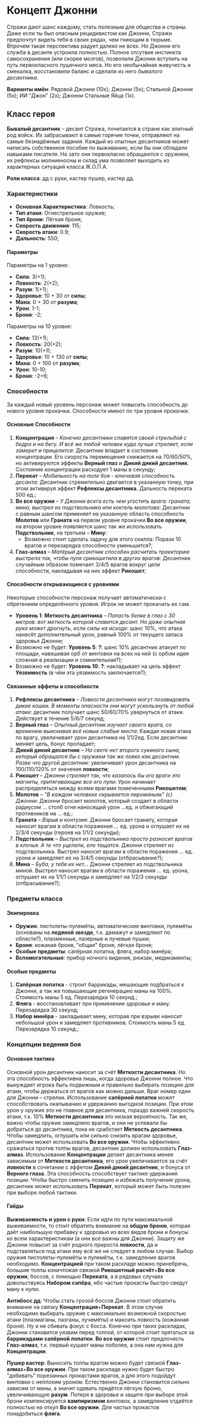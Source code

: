 # Концепт Джонни
Стражи дают шанс каждому, стать полезным для общества и страны. Даже если ты был опасным рецидивистом как Джонни, Стражи предпочтут видеть тебя в своих рядах, чем гниющим в тюрьме. Впрочем такая перспектива радует далеко не всех. Но Джонни его служба в десанте устроила полностью. Полное отсутвие инстинкта самосохранения (или скорее мозгов), позволили Джонии вступить на путь первокласного пушечного мяса. Но его необычайная живучесть и смекалка, восстановили баланс и сделали из него *бывалого десантника*.

**Варианты имён**: Рядовой Джонни (10x); Джонни (5x); Стальной Джонни (5x); ИИ "Джон" (2x); Джонни Стальные Яйца (1х).

## Класс героя
**Бывалый десантник** &ndash; десант Стража, почитается в стране как элитный род войск. Их забрасывают в самые горячие точки, отправляют на самые безнадёжные задания. Каждый из опытных десантников может написать собственное пособие по выживанию, если бы они обладали навыками писателя. Но зато они первокласно обращаются с оружием, их рефлексы молниеносны и склад ума позволяет выходить из характерных ситуаций класса Ж.О.П.А.

**Роли класса**: дд с руки, кастер пушер, кастер дд.

### Характеристики
   * **Основная Характеристика**: Ловкость;
   * **Тип атаки**: Огнестрельное оружие;
   * **Тип брони**: Лёгкая броня;
   * **Скорость движения**: 115;
   * **Скорость атаки**: 0.9;
   * **Дальность**: 550;

#### Параметры

Параметры на 1 уровне:

   * **Сила**: 3(+1);
   * **Ловкость**: 2(+2);
   * **Разум**: 1(+1);
   * **Здоровье**: 10 + 30 от **силы**;
   * **Мана**: 0 + 30 от **разума**;
   * **Урон**: 1-1;
   * **Броня**: -2;

Параметры на 10 уровне:

   * **Сила**: 13(+1);
   * **Ловкость**: 20(+2);
   * **Разум**: 10(+1);
   * **Здоровье**: 10 + 130 от **силы**;
   * **Мана**: 0 + 100 от **разума**;
   * **Урон**: 10-10;
   * **Броня**: -2+6;

### Способности
За каждый новый уровень персонаж может повысить способность до нового уровня прокачки. Способности имеют по три уровня прокачки.

#### Основные Способности
   1. **Концентрация** &ndash; *Конечно десантники славятся своей стрельбой с бедра и на бегу. И всё же любой человек куда лучше стреляет, если замерет и прицелится*: Десантник впадает в состояние концентрации. Его скорость перемещения снижается на 70/60/50%, но активируются эффекты **Верный глаз** и **Дикий дикий десантник**. Состояние концентрации расходует 1 маны в секунду;
   2. **Перекат** &ndash; *Мобильность на поле боя - ключевая способность десанта*: Десантник стремительно двигается в указанную точку, при этом активируя эффект **Рефлексы десантника**. Дальность переката 500 ед.;
   3. **Во все оружии** &ndash; *У Джонни всега есть чем угостить врага: граната, мина, выстрел из подствольника или коктель молотова*: Десантник с равным шансом применяет на указанную область способность **Молотов** или **Граната** на первом уровне прокачки **Во все оружии**, на втором уровне появляется шанс так же использовать **Подствольник**, на третьем &ndash; **Мину**:
      * Возможно стоит сделать задачу для этого скилла: Порази 10 врагов и перезарядка способности уменьшится?;
   4. **Глаз-алмаз** &ndash; *Матёрый десантник способен расчитать траекторию выстрела так, чтобы пуля срикошетила в других врагов*: Десантник случайным образом помечает 3/4/5 врагов вокруг цели способности, накладывая на них эффект **Рикошет**;

#### Способности открывающиеся с уровнями
Некоторые способности персонаж получает автоматически с обретением определённого уровня. Игрок не может прокачать их сам.

   * **Уровень 1**: **Меткость десантника** &ndash; *Попасть белке в глаз с 30 метров: вот меткость которой славится десант. Но даже опытная рука может дрогнуть, если силы на исходе*: шанс 10%, что атака нанесёт дополнительный урон, равный 100% от текущего запаса здоровья Джонни;
   * Возможно не будет: **Уровень 5**: **?**: шанс 10% десантник атакует по площади, навешивая орб от винтовки на всех на ней (с орбом идея сложная в реализации и сомнительная?);
   * Возможно не будет: **Уровень 10**: **?**: накладывает на цель эффект **Уязвимость** (в чём эта уязвимость заключается?);

#### Связанные эффеты и способности

   1. **Рефлексы десантника** &ndash; *Ловкости десантника могут позавидовать дикие кошки. В моменты опасности они могут ускользнуть от любой атаки*: десантник получает шанс 50/60/70% увернуться от атаки. Действует в течение 5/6/7 секунд;
   2. **Верный глаз** &ndash; *Опытный десантник изучает своего врага, со временем выискивая всё новые слабые места*: Каждая новая атака по врагу, увеличивает урон десантника на 1/1/2ед. Если десантник меняет цель, бонус пропадает;
   3. **Дикий дикий десантник** &ndash; *На свете нет второго сукиного сына, который обращался бы с оружием так же ловко как десантник. Разве что другой десантник*: увеличивает урон десантника на 100/110/120% от значения **ловкости**;
   4. **Рикошет** &ndash; *Джонни стреляет так, что казалось бы его враги это магниты, притягивающие все его пули*: Урон начинает распределяться между всеми врагами помеченными **Рикошетом**;
   5. **Молотов** &ndash; *"В каждом человеке скрывается пироманьяк" (с) Джонни*: Джонни бросает молотов, который создает в области радиусом ... столб огня наносящий урон ...ед. и обжигающий противников на ... ед.;
   6. **Граната** &ndash; *Взрыв и контузия*: Джонни бросает гранату, которая наносит врагам в области поражения ... ед. урона и оглушает их на 2/3/4 секунды (героев на 1/1/2 секунды);
   7. **Подствольник** &ndash; *Выстрел из подствольника просто разносит врагов в клочья. А те что уцелели, еле тащатся.* Джонни стреляет из подствольника. Выстрел наносит врагам в области поражения ... ед. урона и замедляет их на 3/4/5 секунды (отбрасывание?);
   8. **Мина** &ndash; *Буба, у тебя их нет...* Джонни стреляет из подствольника миной. Выстрел наносит врагам в области поражения ... ед. урона, оглушает их на 1/1/1 секунды и замедляет на 1/2/3 секунды (отбрасывание?);

### Предметы класса

#### Экипировка
   * **Оружие**: пистолеты-пулемёты, автоматические винтовки, пулемёты (основаны на **ледяной звезде**, т.к. дамажут и замедляют по области?), плазменные, лазерные и лучевые пушки;
   * **Броня**: кожаная броня, "общая" броня, лёгкая броня;
   * **Особые предметы**: сапёрная лопатка, фляга, набор минёра;
   * **Вспомогательные**: прибор ночного видения, рюкзак, медикаменты;

#### Особые предметы
   1. **Сапёрная лопатка** - строит баррикады, мешающие подбраться к Джонни, а так же повышающие регенерацию маны на 100%. Стоимость маны 5 ед. Перезарядка 10 секунд.;
   2. **Фляга** - восcтановливает при применении здоровье и ману. Перезарядка 30 секунд;
   3. **Набор минёра** - закладывает мину, которая при взрыве наносит небольшой урон и замедляет противников. Стоимость маны 5 ед. Перезарядка 10 секунд.;

### Концепции ведения боя

#### Основная тактика
Основной урон десантник наносит за счёт **Меткости десантника**. Но эта способность эффективна лишь, когда здоровье Джонни полное. Что вынуждает игрока быть подвижным и правильно выбирать позицию для атаки, чтобы держаться от врагов как можно дальше. Враг номер один для Джонни &ndash; стрелки. Использование **сапёрной лопатки** может способствовать окапыванию и удержанию выгодной позиции. 
При этом урон у оружия это не главное для десантника, гораздо важней скорость атаки, т.к. 10% **Меткости десантника** это низкая вероятность. Так же, важно чтобы оружие замедляло врагов, и они не успевали бы добраться до десантника, пока не сработает **Меткость десантника**. Чтобы замедлить, оглушить или сильно снизить врагам здоровье, десантник может использовать **Во все оружии**. Чтобы эффективно сражаться против толпы врагов, десантник должен использовать **Глаз-алмаз**. Использование **Концентрации** делает десантника менее зависимым от **Меткости десантника**, его урон увеличивается за счёт **ловкости** в сочетании с эффетом **Дикий дикий десантник**, и бонуса от **Верного глаза**. Эта способность способствует тактике удержания позиции. Чтобы быстро сменить позицию и избежать получения урона, десантник может использовать **Перекат**, который может быть полезен при выборе любой тактики.

#### Гайды
**Выживаемость и урон с руки**: Если идти по пути максимальной выживаемости, то стоит обратить внимание на **общую броню**, которая даёт наибольшую прибавку к здоровью из всех видов брони и бонусы ко всем характеристикам (а они все важны для Джонни). Защиту же Джонни повысит за счёт родного прироста **ловкости**, да и подставляться под атаки ему всё же не следует в любом случае. Выбор оружия пистолеты-пулемёты и пулемёты, т.к. замедление врагов необходимо. **Концентрацией** при таком раскладе можно принебречь, большие толпы изничтожая связкой **Рикошетный расчёт**+**Во все оружии**, боссов, с помощью **Переката**, а в рядовых случаях довольствуясь **Набором сапёра**, ибо частые прокасты быстро сведут ману к нулю.

**Антибосс дд**: Чтобы стать грозой боссов Джонни стоит обратить внимание на связку **Концентрация**+**Перекат**. В этом случае необходимо выбирать оружие с максимально возможной скоростью атаки (плазмаганы, лазганы, лучемёты) и максить ловкость (кожанная броня). Ну и не сбивать фокус с босса. Конечно при таких раскладах, Джонни становится уязвим перед толпой, от которой стоит прятаться за **баррикадами** **сапёрной лопатки**. **Во все оружии** стоит предпочесть **Глаз-алмаз**, т.к. первый кушает маны поболее, а она нам нужна для **Концентрации**.

**Пушер кастер**: Выносить толпы врагом можно будет связкой **Глаз-алмаз**+**Во все оружии**. При таком раскладе нужно будет быстро "добивать" порезанных прокастами врагов, а для этого подойдут винтовки с неплохим уроном. Естественно Джонни становится  сильно зависим от маны, а значит одевать придётся лёгкую броню, увеличивающую **разум**. Потеря в здоровье и защите при выборе этой брони компенсируется **вампиризмом** винтовок, а замедление отдаётся полностью на откуп **Во все оружии**. Для частых прокастов понадобиться **фляга**.
